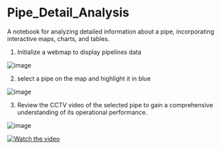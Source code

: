 # Pipe_Detail_Analysis
A notebook for analyzing detailed information about a pipe, incorporating interactive maps, charts, and tables.

1. Initialize a webmap to display pipelines data

![image](https://github.com/user-attachments/assets/1443241d-65db-4b0b-8d98-f2e11dc71757)

2. select a pipe on the map and highlight it in blue

![image](https://github.com/user-attachments/assets/37fe270c-4520-4f89-a376-f2103bd43073)

3. Review the CCTV video of the selected pipe to gain a comprehensive understanding of its operational performance.

![image](https://github.com/user-attachments/assets/1fe80415-e14d-4da5-878a-a70403555888)

[![Watch the video](https://raw.githubusercontent.com/yourusername/yourrepository/main/assets/thumbnail.jpg)](https://www.youtube.com/embed/6RRcLSKql-4)
